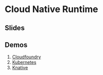 # Cloud Native Runtime

## Slides

## Demos

1. [Cloudfoundry](demo/01-cf/README)
1. [Kubernetes](demo/02-k8s/README)
1. [Knative](demo/03-knative/README)
